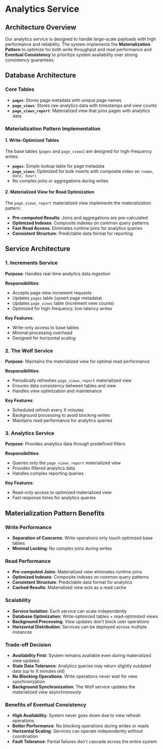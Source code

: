 # Analytics Service

## Architecture Overview

Our analytics service is designed to handle large-scale payloads with high performance and reliability. The system implements the **Materialization Pattern** to optimize for both write throughput and read performance and **Eventual Consistency** to prioritize system availability over strong consistency guarantees.

## Database Architecture

### Core Tables

- **`pages`**: Stores page metadata with unique page names
- **`page_views`**: Stores raw analytics data with timestamps and view counts
- **`page_views_report`**: Materialized view that joins pages with analytics data

### Materialization Pattern Implementation

#### 1. Write-Optimized Tables

The base tables (`pages` and `page_views`) are designed for high-frequency writes:

- **`pages`**: Simple lookup table for page metadata
- **`page_views`**: Optimized for bulk inserts with composite index on `(name, date, hour)`
- No complex joins or aggregations during writes

#### 2. Materialized View for Read Optimization

The `page_views_report` materialized view implements the materialization pattern:

- **Pre-computed Results**: Joins and aggregations are pre-calculated
- **Optimized Indexes**: Composite indexes on common query patterns
- **Fast Read Access**: Eliminates runtime joins for analytics queries
- **Consistent Structure**: Predictable data format for reporting

## Service Architecture

### 1. Increments Service

**Purpose**: Handles real-time analytics data ingestion

**Responsibilities**:

- Accepts page view increment requests
- Updates `pages` table (upsert page metadata)
- Updates `page_views` table (increment view counts)
- Optimized for high-frequency, low-latency writes

**Key Features**:

- Write-only access to base tables
- Minimal processing overhead
- Designed for horizontal scaling

### 2. The Wolf Service

**Purpose**: Maintains the materialized view for optimal read performance

**Responsibilities**:

- Periodically refreshes `page_views_report` materialized view
- Ensures data consistency between tables and view
- Handles view optimization and maintenance

**Key Features**:

- Scheduled refresh every X minutes
- Background processing to avoid blocking writes
- Maintains read performance for analytics queries

### 3. Analytics Service

**Purpose**: Provides analytics data through predefined filters

**Responsibilities**:

- Queries only the `page_views_report` materialized view
- Provides filtered analytics data
- Handles complex reporting queries

**Key Features**:

- Read-only access to optimized materialized view
- Fast response times for analytics queries

## Materialization Pattern Benefits

### Write Performance

- **Separation of Concerns**: Write operations only touch optimized base tables
- **Minimal Locking**: No complex joins during writes

### Read Performance

- **Pre-computed Joins**: Materialized view eliminates runtime joins
- **Optimized Indexes**: Composite indexes on common query patterns
- **Consistent Structure**: Predictable data format for analytics
- **Cached Results**: Materialized view acts as a read cache

### Scalability

- **Service Isolation**: Each service can scale independently
- **Database Optimization**: Write-optimized tables + read-optimized views
- **Background Processing**: View updates don't block user operations
- **Horizontal Distribution**: Services can be deployed across multiple instances

### Trade-off Decision

- **Availability First**: System remains available even during materialized view updates
- **Stale Data Tolerance**: Analytics queries may return slightly outdated data (up to X minutes old)
- **No Blocking Operations**: Write operations never wait for view synchronization
- **Background Synchronization**: The Wolf service updates the materialized view asynchronously

### Benefits of Eventual Consistency

- **High Availability**: System never goes down due to view refresh operations
- **Better Performance**: No blocking operations during writes or reads
- **Horizontal Scaling**: Services can operate independently without coordination
- **Fault Tolerance**: Partial failures don't cascade across the entire system
